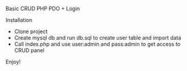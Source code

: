 Basic CRUD PHP PDO + Login

Installation

- Clone project
- Create mysql db and run db.sql to create user table and import data
- Call index.php and use user:admin and pass:admin to get access to CRUD panel

Enjoy!


